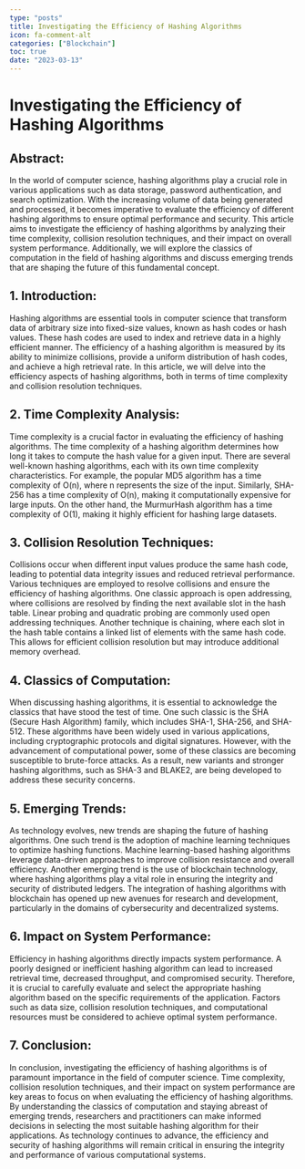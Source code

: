 ```yaml
---
type: "posts"
title: Investigating the Efficiency of Hashing Algorithms
icon: fa-comment-alt
categories: ["Blockchain"]
toc: true
date: "2023-03-13"
---
```




# Investigating the Efficiency of Hashing Algorithms

## Abstract:
In the world of computer science, hashing algorithms play a crucial role in various applications such as data storage, password authentication, and search optimization. With the increasing volume of data being generated and processed, it becomes imperative to evaluate the efficiency of different hashing algorithms to ensure optimal performance and security. This article aims to investigate the efficiency of hashing algorithms by analyzing their time complexity, collision resolution techniques, and their impact on overall system performance. Additionally, we will explore the classics of computation in the field of hashing algorithms and discuss emerging trends that are shaping the future of this fundamental concept.

## 1. Introduction:
Hashing algorithms are essential tools in computer science that transform data of arbitrary size into fixed-size values, known as hash codes or hash values. These hash codes are used to index and retrieve data in a highly efficient manner. The efficiency of a hashing algorithm is measured by its ability to minimize collisions, provide a uniform distribution of hash codes, and achieve a high retrieval rate. In this article, we will delve into the efficiency aspects of hashing algorithms, both in terms of time complexity and collision resolution techniques.

## 2. Time Complexity Analysis:
Time complexity is a crucial factor in evaluating the efficiency of hashing algorithms. The time complexity of a hashing algorithm determines how long it takes to compute the hash value for a given input. There are several well-known hashing algorithms, each with its own time complexity characteristics. For example, the popular MD5 algorithm has a time complexity of O(n), where n represents the size of the input. Similarly, SHA-256 has a time complexity of O(n), making it computationally expensive for large inputs. On the other hand, the MurmurHash algorithm has a time complexity of O(1), making it highly efficient for hashing large datasets.

## 3. Collision Resolution Techniques:
Collisions occur when different input values produce the same hash code, leading to potential data integrity issues and reduced retrieval performance. Various techniques are employed to resolve collisions and ensure the efficiency of hashing algorithms. One classic approach is open addressing, where collisions are resolved by finding the next available slot in the hash table. Linear probing and quadratic probing are commonly used open addressing techniques. Another technique is chaining, where each slot in the hash table contains a linked list of elements with the same hash code. This allows for efficient collision resolution but may introduce additional memory overhead.

## 4. Classics of Computation:
When discussing hashing algorithms, it is essential to acknowledge the classics that have stood the test of time. One such classic is the SHA (Secure Hash Algorithm) family, which includes SHA-1, SHA-256, and SHA-512. These algorithms have been widely used in various applications, including cryptographic protocols and digital signatures. However, with the advancement of computational power, some of these classics are becoming susceptible to brute-force attacks. As a result, new variants and stronger hashing algorithms, such as SHA-3 and BLAKE2, are being developed to address these security concerns.

## 5. Emerging Trends:
As technology evolves, new trends are shaping the future of hashing algorithms. One such trend is the adoption of machine learning techniques to optimize hashing functions. Machine learning-based hashing algorithms leverage data-driven approaches to improve collision resistance and overall efficiency. Another emerging trend is the use of blockchain technology, where hashing algorithms play a vital role in ensuring the integrity and security of distributed ledgers. The integration of hashing algorithms with blockchain has opened up new avenues for research and development, particularly in the domains of cybersecurity and decentralized systems.

## 6. Impact on System Performance:
Efficiency in hashing algorithms directly impacts system performance. A poorly designed or inefficient hashing algorithm can lead to increased retrieval time, decreased throughput, and compromised security. Therefore, it is crucial to carefully evaluate and select the appropriate hashing algorithm based on the specific requirements of the application. Factors such as data size, collision resolution techniques, and computational resources must be considered to achieve optimal system performance.

## 7. Conclusion:
In conclusion, investigating the efficiency of hashing algorithms is of paramount importance in the field of computer science. Time complexity, collision resolution techniques, and their impact on system performance are key areas to focus on when evaluating the efficiency of hashing algorithms. By understanding the classics of computation and staying abreast of emerging trends, researchers and practitioners can make informed decisions in selecting the most suitable hashing algorithm for their applications. As technology continues to advance, the efficiency and security of hashing algorithms will remain critical in ensuring the integrity and performance of various computational systems.